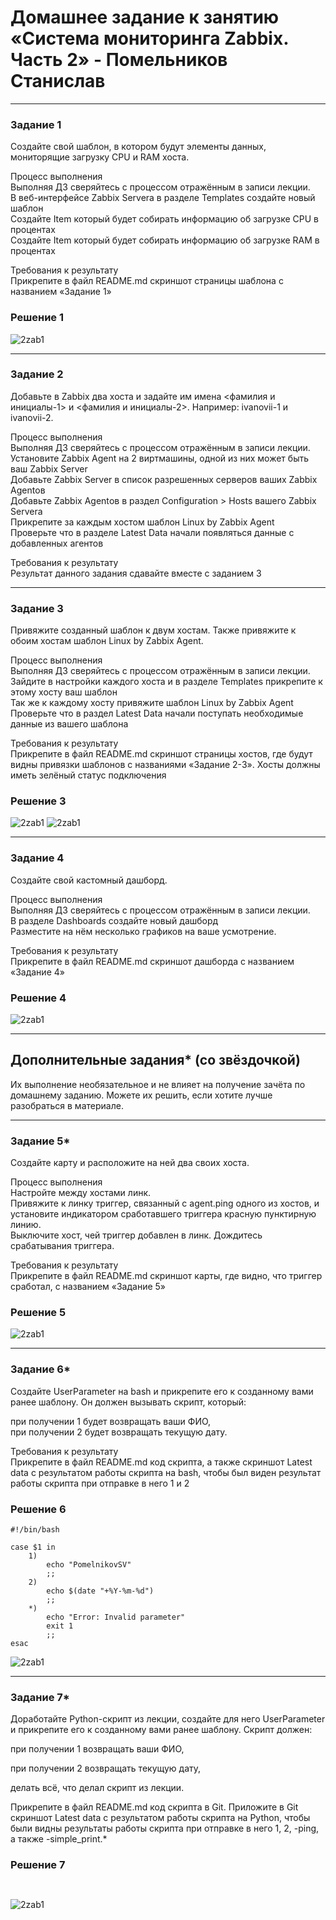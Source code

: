# Домашнее задание к занятию «Система мониторинга Zabbix. Часть 2» - Помельников Станислав


---

### Задание 1

Создайте свой шаблон, в котором будут элементы данных, мониторящие загрузку CPU и RAM хоста.  

Процесс выполнения  
Выполняя ДЗ сверяйтесь с процессом отражённым в записи лекции.  
В веб-интерфейсе Zabbix Servera в разделе Templates создайте новый шаблон  
Создайте Item который будет собирать информацию об загрузке CPU в процентах  
Создайте Item который будет собирать информацию об загрузке RAM в процентах  

Требования к результату  
Прикрепите в файл README.md скриншот страницы шаблона с названием «Задание 1»  

### Решение 1
![2zab1](img/3zab1v3.jpg)

---

### Задание 2

Добавьте в Zabbix два хоста и задайте им имена <фамилия и инициалы-1> и <фамилия и инициалы-2>. Например: ivanovii-1 и ivanovii-2.  

Процесс выполнения  
Выполняя ДЗ сверяйтесь с процессом отражённым в записи лекции.  
Установите Zabbix Agent на 2 виртмашины, одной из них может быть ваш Zabbix Server  
Добавьте Zabbix Server в список разрешенных серверов ваших Zabbix Agentов  
Добавьте Zabbix Agentов в раздел Configuration > Hosts вашего Zabbix Servera  
Прикрепите за каждым хостом шаблон Linux by Zabbix Agent  
Проверьте что в разделе Latest Data начали появляться данные с добавленных агентов  

Требования к результату  
 Результат данного задания сдавайте вместе с заданием 3 

---

### Задание 3

Привяжите созданный шаблон к двум хостам. Также привяжите к обоим хостам шаблон Linux by Zabbix Agent.  
  
Процесс выполнения  
Выполняя ДЗ сверяйтесь с процессом отражённым в записи лекции.    
Зайдите в настройки каждого хоста и в разделе Templates прикрепите к этому хосту ваш шаблон  
Так же к каждому хосту привяжите шаблон Linux by Zabbix Agent  
Проверьте что в раздел Latest Data начали поступать необходимые данные из вашего шаблона  

Требования к результату  
 Прикрепите в файл README.md скриншот страницы хостов, где будут видны привязки шаблонов с названиями «Задание 2-3». Хосты должны иметь зелёный статус подключения  

### Решение 3
![2zab1](img/3zab21.jpg)
![2zab1](img/3zab22.jpg)

---

### Задание 4

Создайте свой кастомный дашборд.  

Процесс выполнения  
Выполняя ДЗ сверяйтесь с процессом отражённым в записи лекции.  
В разделе Dashboards создайте новый дашборд  
Разместите на нём несколько графиков на ваше усмотрение.  

Требования к результату  
 Прикрепите в файл README.md скриншот дашборда с названием «Задание 4»  
 
### Решение 4
![2zab1](img/3zab4v2.jpg)


---
## Дополнительные задания* (со звёздочкой)

Их выполнение необязательное и не влияет на получение зачёта по домашнему заданию. Можете их решить, если хотите лучше разобраться в материале.

---
### Задание 5*

Создайте карту и расположите на ней два своих хоста.  

Процесс выполнения  
Настройте между хостами линк.  
Привяжите к линку триггер, связанный с agent.ping одного из хостов, и установите индикатором сработавшего триггера красную пунктирную линию.  
Выключите хост, чей триггер добавлен в линк. Дождитесь срабатывания триггера.  

Требования к результату  
 Прикрепите в файл README.md скриншот карты, где видно, что триггер сработал, с названием «Задание 5»  

### Решение 5
![2zab1](img/3zab5.jpg)

---
### Задание 6*

Создайте UserParameter на bash и прикрепите его к созданному вами ранее шаблону. Он должен вызывать скрипт, который:  

при получении 1 будет возвращать ваши ФИО,  
при получении 2 будет возвращать текущую дату.  

Требования к результату  
 Прикрепите в файл README.md код скрипта, а также скриншот Latest data с результатом работы скрипта на bash, чтобы был виден результат работы скрипта при отправке в него 1 и 2  

### Решение 6

```
#!/bin/bash

case $1 in
    1)
        echo "PomelnikovSV"
        ;;
    2)
        echo $(date "+%Y-%m-%d")
        ;;
    *)
        echo "Error: Invalid parameter"
        exit 1
        ;;
esac

```

![2zab1](img/3zab6.jpg)

---
### Задание 7*

Доработайте Python-скрипт из лекции, создайте для него UserParameter и прикрепите его к созданному вами ранее шаблону. Скрипт должен:  

при получении 1 возвращать ваши ФИО,  

при получении 2 возвращать текущую дату,  

делать всё, что делал скрипт из лекции.  

 Прикрепите в файл README.md код скрипта в Git. Приложите в Git скриншот Latest data с результатом работы скрипта на Python, чтобы были видны результаты работы скрипта при отправке в него 1, 2, -ping, а также -simple_print.*  

### Решение 7

```


```

![2zab1](img/3zab7.jpg)
